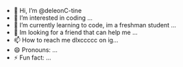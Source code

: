 - 👋 Hi, I’m @deleonC-tine
- 👀 I’m interested in coding ...
- 🌱 I’m currently learning to code, im a freshman student ...
- 💞️ Im looking for a friend that can help me ...
- 📫 How to reach me dlxccccc on ig...
- 😄 Pronouns: ...
- ⚡ Fun fact: ...

<!---
deleonC-tine/deleonC-tine is a ✨ special ✨ repository because its `README.md` (this file) appears on your GitHub profile.
You can click the Preview link to take a look at your changes.
--->
